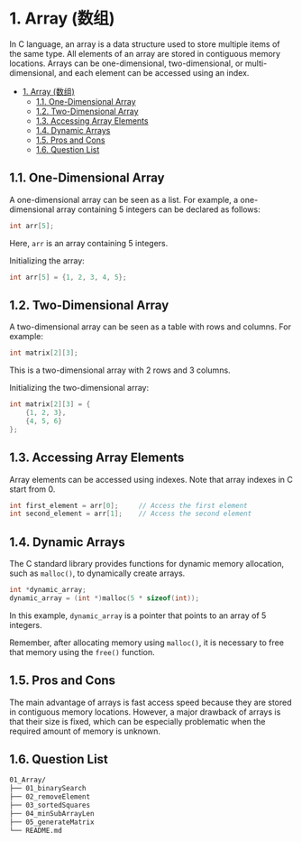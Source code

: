 # 1. Array (数组)

In C language, an array is a data structure used to store multiple items of the same type. All elements of an array are stored in contiguous memory locations. Arrays can be one-dimensional, two-dimensional, or multi-dimensional, and each element can be accessed using an index.

- [1. Array (数组)](#1-array-数组)
  - [1.1. One-Dimensional Array](#11-one-dimensional-array)
  - [1.2. Two-Dimensional Array](#12-two-dimensional-array)
  - [1.3. Accessing Array Elements](#13-accessing-array-elements)
  - [1.4. Dynamic Arrays](#14-dynamic-arrays)
  - [1.5. Pros and Cons](#15-pros-and-cons)
  - [1.6. Question List](#16-question-list)

## 1.1. One-Dimensional Array

A one-dimensional array can be seen as a list. For example, a one-dimensional array containing 5 integers can be declared as follows:

```c
int arr[5];
```

Here, `arr` is an array containing 5 integers.

Initializing the array:

```c
int arr[5] = {1, 2, 3, 4, 5};
```

## 1.2. Two-Dimensional Array

A two-dimensional array can be seen as a table with rows and columns. For example:

```c
int matrix[2][3];
```

This is a two-dimensional array with 2 rows and 3 columns.

Initializing the two-dimensional array:

```c
int matrix[2][3] = {
    {1, 2, 3},
    {4, 5, 6}
};
```

## 1.3. Accessing Array Elements

Array elements can be accessed using indexes. Note that array indexes in C start from 0.

```c
int first_element = arr[0];     // Access the first element
int second_element = arr[1];    // Access the second element
```

## 1.4. Dynamic Arrays

The C standard library provides functions for dynamic memory allocation, such as `malloc()`, to dynamically create arrays.

```c
int *dynamic_array;
dynamic_array = (int *)malloc(5 * sizeof(int));
```

In this example, `dynamic_array` is a pointer that points to an array of 5 integers.

Remember, after allocating memory using `malloc()`, it is necessary to free that memory using the `free()` function.

## 1.5. Pros and Cons

The main advantage of arrays is fast access speed because they are stored in contiguous memory locations. However, a major drawback of arrays is that their size is fixed, which can be especially problematic when the required amount of memory is unknown.

## 1.6. Question List

```txt
01_Array/
├── 01_binarySearch
├── 02_removeElement
├── 03_sortedSquares
├── 04_minSubArrayLen
├── 05_generateMatrix
└── README.md
```
